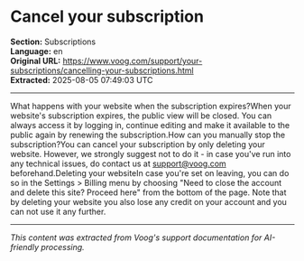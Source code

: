 # Cancel your subscription

**Section:** Subscriptions  
**Language:** en  
**Original URL:** https://www.voog.com/support/your-subscriptions/cancelling-your-subscriptions.html  
**Extracted:** 2025-08-05 07:49:03 UTC

---

What happens with your website when the subscription expires?When your website's subscription expires, the public view will be closed. You can always access it by logging in, continue editing and make it available to the public again by renewing the subscription.How can you manually stop the subscription?You can cancel your subscription by only deleting your website. However, we strongly suggest not to do it - in case you've run into any technical issues, do contact us at support@voog.com beforehand.Deleting your websiteIn case you're set on leaving, you can do so in the Settings > Billing menu by choosing "Need to close the account and delete this site? Proceed here" from the bottom of the page.
Note that by deleting your website you also lose any credit on your account and you can not use it any further.

---

*This content was extracted from Voog's support documentation for AI-friendly processing.*
